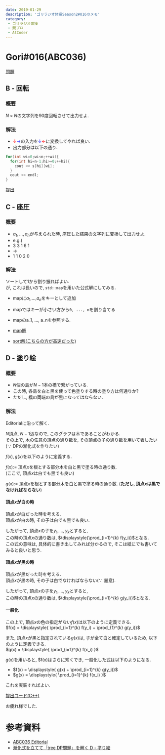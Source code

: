 ```yaml
---
date: 2019-01-29
description: 'ゴリラジオ体操Season2#016のメモ'
category:
 - ゴリラジオ体操
 - 競プロ
 - AtCoder
---
```


# Gori#016(ABC036)
[問題](https://atcoder.jp/contests/abc036/tasks)

## B - 回転
### 概要
$N \times N$の文字列を90度回転させて出力せよ.

### 解法
 - <font color="red">$\downarrow$</font><font color="blue">$\rightarrow$</font>の入力を<font color="blue">$\downarrow$</font><font color="red">$\leftarrow$</font>に変換してやれば良い.
 - 出力部分は以下の通り.
```cpp
for(int wi=0;wi<n;++wi){
  for(int hi=n-1;hi>=0;++hi){
    cout << s[hi][wi];
  } 
  cout << endl;
}       
```

[提出](https://atcoder.jp/contests/abc036/submissions/4118901)

## C - 座圧
### 概要
 - $a_1, ..., a_n$が与えられた時, 座圧した結果の文字列に変換して出力せよ.
 - e.g.)
 - 3 3 1 6 1
 - ->
 - 1 1 0 2 0
### 解法
ソートして1から割り振ればよい.  
が, これは長いので, `std::map`を用いた公式解にしてみる.  

 - mapに$a_1$,...,$a_n$をキーとして追加
 - mapではキーが小さい方から`0, ..., n`を割り当てる
 - mapのa_1, ..., a_nを参照する.

 - [map解](https://atcoder.jp/contests/abc036/submissions/4119103)
 - [sort解(こちらの方が高速だった)](https://atcoder.jp/contests/abc036/submissions/4118925)

## D - 塗り絵
### 概要
 - $N$個の島が$N-1$本の橋で繋がっている.  
 - この時, 各島を白と黒を使って色塗りする時の塗り方は何通りか?  
 - ただし, 橋の両端の島が黒になってはならない.

### 解法
Editorialに沿って解く.

$N$頂点, $N-1$辺なので, このグラフは木であることがわかる.  
その上で, 木の任意の頂点の通り数を, その頂点の子の通り数を用いて表したい($\because$ DPの漸化式を作りたい)

$f(x), g(x)$を以下のように定義する.

$f(x) :=$ 頂点$x$を根とする部分木を白と黒で塗る時の通り数.  
(ここで, 頂点$x$は白でも黒でも良い)  

$g(x) :=$ 頂点$x$を根とする部分木を白と黒で塗る時の通り数.
(<b>ただし, 頂点$x$は黒でなければならない</b>)

#### 頂点$x$が白の時
頂点$x$が白だった時を考える.  
頂点$x$が白の時, その子は白でも黒でも良い.  

したがって, 頂点$x$の子を$y_1, ..., y_k$とすると,  
この時の頂点$x$の通り数は, $\displaystyle{\prod_{i=1}^{k} f(y_i)}$となる.  
この式の意味は, 具体的に書き出してみれば分かるので, そこは紙にでも書いてみると良いと思う.  

#### 頂点$x$が黒の時
頂点$x$が黒だった時を考える.  
頂点$x$が黒の時, その子は白でなければならない($\because$ 題意).  

したがって, 頂点$x$の子を$y_1, ..., y_k$とすると,  
この時の頂点$x$の通り数は, $\displaystyle{\prod_{i=1}^{k} g(y_i)}$となる.

#### 一般化
この上で, 頂点$x$の色の指定がない$f(x)$は以下のように定義できる.  
$f(x) = \displaystyle{ \prod_{i=1}^{k} f(y_i) + \prod_{1}^{k} g(y_i)}$

また, 頂点$x$が黒と指定されている$g(x)$は, 子が全て白と確定しているため, 以下のように定義できる.  
$g(x) = \displaystyle{ \prod_{i=1}^{k} f(x_i) }$

$g(x)$を用いると, $f(x)はさらに短くでき, 一般化した式は以下のようになる.  

 - $f(x) = \displaystyle{ g(x) + \prod_{i=1}^{k} g(y_i)}$  
 - $g(x) = \displaystyle{ \prod_{i=1}^{k} f(x_i) }$

これを実装すればよい.

[提出コード(C++)](https://atcoder.jp/contests/abc036/submissions/4119249)

お疲れ様でした.

# 参考資料
 - [ABC036 Editorial](http://abc036.contest.atcoder.jp/data/abc/036/editorial.pdf)
 - [漸化式を立てて「tree DP問題」を解く D - 塗り絵](http://keita-matsushita.hatenablog.com/entry/2016/12/30/180918)